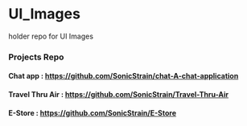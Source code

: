 # UI_Images
holder repo for UI Images

### Projects Repo

#### Chat app : https://github.com/SonicStrain/chat-A-chat-application
#### Travel Thru Air : https://github.com/SonicStrain/Travel-Thru-Air
#### E-Store : https://github.com/SonicStrain/E-Store
